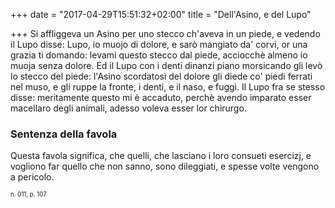 +++
date = "2017-04-29T15:51:32+02:00"
title = "Dell'Asino, e del Lupo"

+++
Si affliggeva un Asino per uno stecco ch'aveva in un piede, e vedendo il Lupo
disse: Lupo, io muojo di dolore, e sarò mangiato da' corvi, or una grazia ti
domando: levami questo stecco dal piede, acciocchè almeno io muoja senza
dolore. Ed il Lupo con i denti dinanzi piano morsicando gli levò lo stecco del
piede: l'Asino scordatosi del dolore gli diede co' piedi ferrati nel muso,
e gli ruppe la fronte, i denti, e il naso, e fuggì. Il Lupo fra se stesso
disse: meritamente questo mi è accaduto, perchè avendo imparato esser macellaro
degli animali, adesso voleva esser lor chirurgo.

### Sentenza della favola
Questa favola significa, che quelli, che lasciano i loro consueti esercizj,
e vogliono far quello che non sanno, sono dileggiati, e spesse volte vengono
a pericolo.

<sub><sub>n. 011, p. 107<sub><sub>

